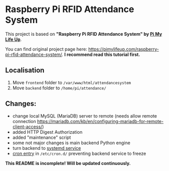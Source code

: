 # Raspberry Pi RFID Attendance System

This project is based on **"Raspberry Pi RFID Attendance System" by [Pi My Life Up](https://pimylifeup.com)**. 

You can find original project page here: https://pimylifeup.com/raspberry-pi-rfid-attendance-system/. **I recommend read this tutorial first.**

## Localisation
1. Move ```frontend``` folder to ```/var/www/html/attendancesystem```
2. Move ```backend``` folder to ```/home/pi/attendance/```

## Changes:
* change local MySQL (MariaDB) server to remote (needs allow remote connection https://mariadb.com/kb/en/configuring-mariadb-for-remote-client-access/)
* added HTTP Digest Authorization
* added "maintenance" script
* some not major changes is main backend Python engine
* turn backend to [systemd service](attendancesystem.service)
* [cron entry](attendancesystem.cron) in ```/etc/cron.d/``` preventing backend service to freeze

**This README is incomplete! Will be updated continuously.**
